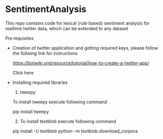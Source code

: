 # SentimentAnalysis
This repo contains code for lexical (rule based) sentiment analysis for realtime twitter data, which can be extended to any dataset

Pre requisites 

 - Creation of twitter application and getting required keys, please follow the follwing link for instructions 
 
   https://botwiki.org/resource/tutorial/how-to-create-a-twitter-app/
   
   Click here

 - Installing required libraries 

      1) tweepy 

      To install tweepy execute following command  

      pip install tweepy

      2) To install textblob execute following command 

      pip install -U textblob
      python -m textblob.download_corpora
